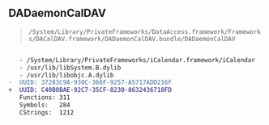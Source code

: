 ## DADaemonCalDAV

> `/System/Library/PrivateFrameworks/DataAccess.framework/Frameworks/DACalDAV.framework/DADaemonCalDAV.bundle/DADaemonCalDAV`

```diff

   - /System/Library/PrivateFrameworks/iCalendar.framework/iCalendar
   - /usr/lib/libSystem.B.dylib
   - /usr/lib/libobjc.A.dylib
-  UUID: 37283C9A-930C-366F-9257-A5717ADD216F
+  UUID: C40B0BAE-92C7-35CF-8230-8632436710FD
   Functions: 311
   Symbols:   284
   CStrings:  1212

```
